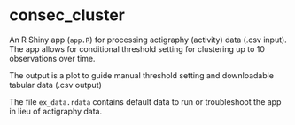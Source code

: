 # consec_cluster

An R Shiny app (`app.R`) for processing actigraphy (activity) data (.csv input). The app allows for conditional threshold setting for clustering up to 10 observations over time.

The output is a plot to guide manual threshold setting and downloadable tabular data (.csv output)

The file `ex_data.rdata` contains default data to run or troubleshoot the app in lieu of actigraphy data.
